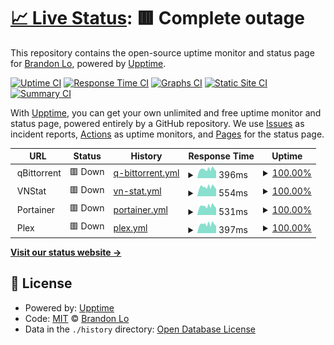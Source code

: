 # [📈 Live Status](https://bklo94.github.io/upptime): <!--live status--> **🟥 Complete outage**

This repository contains the open-source uptime monitor and status page for [Brandon Lo](https://brandonkitlo.com/), powered by [Upptime](https://github.com/upptime/upptime).

[![Uptime CI](https://github.com/bklo94/upptime/workflows/Uptime%20CI/badge.svg)](https://github.com/bklo94/upptime/actions?query=workflow%3A%22Uptime+CI%22)
[![Response Time CI](https://github.com/bklo94/upptime/workflows/Response%20Time%20CI/badge.svg)](https://github.com/bklo94/upptime/actions?query=workflow%3A%22Response+Time+CI%22)
[![Graphs CI](https://github.com/bklo94/upptime/workflows/Graphs%20CI/badge.svg)](https://github.com/bklo94/upptime/actions?query=workflow%3A%22Graphs+CI%22)
[![Static Site CI](https://github.com/bklo94/upptime/workflows/Static%20Site%20CI/badge.svg)](https://github.com/bklo94/upptime/actions?query=workflow%3A%22Static+Site+CI%22)
[![Summary CI](https://github.com/bklo94/upptime/workflows/Summary%20CI/badge.svg)](https://github.com/bklo94/upptime/actions?query=workflow%3A%22Summary+CI%22)

With [Upptime](https://upptime.js.org), you can get your own unlimited and free uptime monitor and status page, powered entirely by a GitHub repository. We use [Issues](https://github.com/bklo94/upptime/issues) as incident reports, [Actions](https://github.com/bklo94/upptime/actions) as uptime monitors, and [Pages](https://bklo94.github.io/upptime) for the status page.

<!--start: status pages-->
<!-- This summary is generated by Upptime (https://github.com/upptime/upptime) -->
<!-- Do not edit this manually, your changes will be overwritten -->
<!-- prettier-ignore -->
| URL | Status | History | Response Time | Uptime |
| --- | ------ | ------- | ------------- | ------ |
| <img alt="" src="https://icons.duckduckgo.com/ip3/null.ico" height="13"> qBittorrent | 🟥 Down | [q-bittorrent.yml](https://github.com/bklo94/upptime/commits/HEAD/history/q-bittorrent.yml) | <details><summary><img alt="Response time graph" src="./graphs/q-bittorrent/response-time-week.png" height="20"> 396ms</summary><br><a href="https://bklo94.github.io/upptime/history/q-bittorrent"><img alt="Response time 607" src="https://img.shields.io/endpoint?url=https%3A%2F%2Fraw.githubusercontent.com%2Fbklo94%2Fupptime%2FHEAD%2Fapi%2Fq-bittorrent%2Fresponse-time.json"></a><br><a href="https://bklo94.github.io/upptime/history/q-bittorrent"><img alt="24-hour response time 325" src="https://img.shields.io/endpoint?url=https%3A%2F%2Fraw.githubusercontent.com%2Fbklo94%2Fupptime%2FHEAD%2Fapi%2Fq-bittorrent%2Fresponse-time-day.json"></a><br><a href="https://bklo94.github.io/upptime/history/q-bittorrent"><img alt="7-day response time 396" src="https://img.shields.io/endpoint?url=https%3A%2F%2Fraw.githubusercontent.com%2Fbklo94%2Fupptime%2FHEAD%2Fapi%2Fq-bittorrent%2Fresponse-time-week.json"></a><br><a href="https://bklo94.github.io/upptime/history/q-bittorrent"><img alt="30-day response time 541" src="https://img.shields.io/endpoint?url=https%3A%2F%2Fraw.githubusercontent.com%2Fbklo94%2Fupptime%2FHEAD%2Fapi%2Fq-bittorrent%2Fresponse-time-month.json"></a><br><a href="https://bklo94.github.io/upptime/history/q-bittorrent"><img alt="1-year response time 605" src="https://img.shields.io/endpoint?url=https%3A%2F%2Fraw.githubusercontent.com%2Fbklo94%2Fupptime%2FHEAD%2Fapi%2Fq-bittorrent%2Fresponse-time-year.json"></a></details> | <details><summary><a href="https://bklo94.github.io/upptime/history/q-bittorrent">100.00%</a></summary><a href="https://bklo94.github.io/upptime/history/q-bittorrent"><img alt="All-time uptime 89.90%" src="https://img.shields.io/endpoint?url=https%3A%2F%2Fraw.githubusercontent.com%2Fbklo94%2Fupptime%2FHEAD%2Fapi%2Fq-bittorrent%2Fuptime.json"></a><br><a href="https://bklo94.github.io/upptime/history/q-bittorrent"><img alt="24-hour uptime 99.99%" src="https://img.shields.io/endpoint?url=https%3A%2F%2Fraw.githubusercontent.com%2Fbklo94%2Fupptime%2FHEAD%2Fapi%2Fq-bittorrent%2Fuptime-day.json"></a><br><a href="https://bklo94.github.io/upptime/history/q-bittorrent"><img alt="7-day uptime 100.00%" src="https://img.shields.io/endpoint?url=https%3A%2F%2Fraw.githubusercontent.com%2Fbklo94%2Fupptime%2FHEAD%2Fapi%2Fq-bittorrent%2Fuptime-week.json"></a><br><a href="https://bklo94.github.io/upptime/history/q-bittorrent"><img alt="30-day uptime 97.72%" src="https://img.shields.io/endpoint?url=https%3A%2F%2Fraw.githubusercontent.com%2Fbklo94%2Fupptime%2FHEAD%2Fapi%2Fq-bittorrent%2Fuptime-month.json"></a><br><a href="https://bklo94.github.io/upptime/history/q-bittorrent"><img alt="1-year uptime 88.32%" src="https://img.shields.io/endpoint?url=https%3A%2F%2Fraw.githubusercontent.com%2Fbklo94%2Fupptime%2FHEAD%2Fapi%2Fq-bittorrent%2Fuptime-year.json"></a></details>
| <img alt="" src="https://icons.duckduckgo.com/ip3/null.ico" height="13"> VNStat | 🟥 Down | [vn-stat.yml](https://github.com/bklo94/upptime/commits/HEAD/history/vn-stat.yml) | <details><summary><img alt="Response time graph" src="./graphs/vn-stat/response-time-week.png" height="20"> 554ms</summary><br><a href="https://bklo94.github.io/upptime/history/vn-stat"><img alt="Response time 817" src="https://img.shields.io/endpoint?url=https%3A%2F%2Fraw.githubusercontent.com%2Fbklo94%2Fupptime%2FHEAD%2Fapi%2Fvn-stat%2Fresponse-time.json"></a><br><a href="https://bklo94.github.io/upptime/history/vn-stat"><img alt="24-hour response time 446" src="https://img.shields.io/endpoint?url=https%3A%2F%2Fraw.githubusercontent.com%2Fbklo94%2Fupptime%2FHEAD%2Fapi%2Fvn-stat%2Fresponse-time-day.json"></a><br><a href="https://bklo94.github.io/upptime/history/vn-stat"><img alt="7-day response time 554" src="https://img.shields.io/endpoint?url=https%3A%2F%2Fraw.githubusercontent.com%2Fbklo94%2Fupptime%2FHEAD%2Fapi%2Fvn-stat%2Fresponse-time-week.json"></a><br><a href="https://bklo94.github.io/upptime/history/vn-stat"><img alt="30-day response time 598" src="https://img.shields.io/endpoint?url=https%3A%2F%2Fraw.githubusercontent.com%2Fbklo94%2Fupptime%2FHEAD%2Fapi%2Fvn-stat%2Fresponse-time-month.json"></a><br><a href="https://bklo94.github.io/upptime/history/vn-stat"><img alt="1-year response time 821" src="https://img.shields.io/endpoint?url=https%3A%2F%2Fraw.githubusercontent.com%2Fbklo94%2Fupptime%2FHEAD%2Fapi%2Fvn-stat%2Fresponse-time-year.json"></a></details> | <details><summary><a href="https://bklo94.github.io/upptime/history/vn-stat">100.00%</a></summary><a href="https://bklo94.github.io/upptime/history/vn-stat"><img alt="All-time uptime 90.02%" src="https://img.shields.io/endpoint?url=https%3A%2F%2Fraw.githubusercontent.com%2Fbklo94%2Fupptime%2FHEAD%2Fapi%2Fvn-stat%2Fuptime.json"></a><br><a href="https://bklo94.github.io/upptime/history/vn-stat"><img alt="24-hour uptime 99.99%" src="https://img.shields.io/endpoint?url=https%3A%2F%2Fraw.githubusercontent.com%2Fbklo94%2Fupptime%2FHEAD%2Fapi%2Fvn-stat%2Fuptime-day.json"></a><br><a href="https://bklo94.github.io/upptime/history/vn-stat"><img alt="7-day uptime 100.00%" src="https://img.shields.io/endpoint?url=https%3A%2F%2Fraw.githubusercontent.com%2Fbklo94%2Fupptime%2FHEAD%2Fapi%2Fvn-stat%2Fuptime-week.json"></a><br><a href="https://bklo94.github.io/upptime/history/vn-stat"><img alt="30-day uptime 97.78%" src="https://img.shields.io/endpoint?url=https%3A%2F%2Fraw.githubusercontent.com%2Fbklo94%2Fupptime%2FHEAD%2Fapi%2Fvn-stat%2Fuptime-month.json"></a><br><a href="https://bklo94.github.io/upptime/history/vn-stat"><img alt="1-year uptime 88.32%" src="https://img.shields.io/endpoint?url=https%3A%2F%2Fraw.githubusercontent.com%2Fbklo94%2Fupptime%2FHEAD%2Fapi%2Fvn-stat%2Fuptime-year.json"></a></details>
| <img alt="" src="https://icons.duckduckgo.com/ip3/null.ico" height="13"> Portainer | 🟥 Down | [portainer.yml](https://github.com/bklo94/upptime/commits/HEAD/history/portainer.yml) | <details><summary><img alt="Response time graph" src="./graphs/portainer/response-time-week.png" height="20"> 531ms</summary><br><a href="https://bklo94.github.io/upptime/history/portainer"><img alt="Response time 522" src="https://img.shields.io/endpoint?url=https%3A%2F%2Fraw.githubusercontent.com%2Fbklo94%2Fupptime%2FHEAD%2Fapi%2Fportainer%2Fresponse-time.json"></a><br><a href="https://bklo94.github.io/upptime/history/portainer"><img alt="24-hour response time 440" src="https://img.shields.io/endpoint?url=https%3A%2F%2Fraw.githubusercontent.com%2Fbklo94%2Fupptime%2FHEAD%2Fapi%2Fportainer%2Fresponse-time-day.json"></a><br><a href="https://bklo94.github.io/upptime/history/portainer"><img alt="7-day response time 531" src="https://img.shields.io/endpoint?url=https%3A%2F%2Fraw.githubusercontent.com%2Fbklo94%2Fupptime%2FHEAD%2Fapi%2Fportainer%2Fresponse-time-week.json"></a><br><a href="https://bklo94.github.io/upptime/history/portainer"><img alt="30-day response time 531" src="https://img.shields.io/endpoint?url=https%3A%2F%2Fraw.githubusercontent.com%2Fbklo94%2Fupptime%2FHEAD%2Fapi%2Fportainer%2Fresponse-time-month.json"></a><br><a href="https://bklo94.github.io/upptime/history/portainer"><img alt="1-year response time 548" src="https://img.shields.io/endpoint?url=https%3A%2F%2Fraw.githubusercontent.com%2Fbklo94%2Fupptime%2FHEAD%2Fapi%2Fportainer%2Fresponse-time-year.json"></a></details> | <details><summary><a href="https://bklo94.github.io/upptime/history/portainer">100.00%</a></summary><a href="https://bklo94.github.io/upptime/history/portainer"><img alt="All-time uptime 90.16%" src="https://img.shields.io/endpoint?url=https%3A%2F%2Fraw.githubusercontent.com%2Fbklo94%2Fupptime%2FHEAD%2Fapi%2Fportainer%2Fuptime.json"></a><br><a href="https://bklo94.github.io/upptime/history/portainer"><img alt="24-hour uptime 99.98%" src="https://img.shields.io/endpoint?url=https%3A%2F%2Fraw.githubusercontent.com%2Fbklo94%2Fupptime%2FHEAD%2Fapi%2Fportainer%2Fuptime-day.json"></a><br><a href="https://bklo94.github.io/upptime/history/portainer"><img alt="7-day uptime 100.00%" src="https://img.shields.io/endpoint?url=https%3A%2F%2Fraw.githubusercontent.com%2Fbklo94%2Fupptime%2FHEAD%2Fapi%2Fportainer%2Fuptime-week.json"></a><br><a href="https://bklo94.github.io/upptime/history/portainer"><img alt="30-day uptime 97.82%" src="https://img.shields.io/endpoint?url=https%3A%2F%2Fraw.githubusercontent.com%2Fbklo94%2Fupptime%2FHEAD%2Fapi%2Fportainer%2Fuptime-month.json"></a><br><a href="https://bklo94.github.io/upptime/history/portainer"><img alt="1-year uptime 88.47%" src="https://img.shields.io/endpoint?url=https%3A%2F%2Fraw.githubusercontent.com%2Fbklo94%2Fupptime%2FHEAD%2Fapi%2Fportainer%2Fuptime-year.json"></a></details>
| <img alt="" src="https://icons.duckduckgo.com/ip3/null.ico" height="13"> Plex | 🟥 Down | [plex.yml](https://github.com/bklo94/upptime/commits/HEAD/history/plex.yml) | <details><summary><img alt="Response time graph" src="./graphs/plex/response-time-week.png" height="20"> 397ms</summary><br><a href="https://bklo94.github.io/upptime/history/plex"><img alt="Response time 560" src="https://img.shields.io/endpoint?url=https%3A%2F%2Fraw.githubusercontent.com%2Fbklo94%2Fupptime%2FHEAD%2Fapi%2Fplex%2Fresponse-time.json"></a><br><a href="https://bklo94.github.io/upptime/history/plex"><img alt="24-hour response time 318" src="https://img.shields.io/endpoint?url=https%3A%2F%2Fraw.githubusercontent.com%2Fbklo94%2Fupptime%2FHEAD%2Fapi%2Fplex%2Fresponse-time-day.json"></a><br><a href="https://bklo94.github.io/upptime/history/plex"><img alt="7-day response time 397" src="https://img.shields.io/endpoint?url=https%3A%2F%2Fraw.githubusercontent.com%2Fbklo94%2Fupptime%2FHEAD%2Fapi%2Fplex%2Fresponse-time-week.json"></a><br><a href="https://bklo94.github.io/upptime/history/plex"><img alt="30-day response time 418" src="https://img.shields.io/endpoint?url=https%3A%2F%2Fraw.githubusercontent.com%2Fbklo94%2Fupptime%2FHEAD%2Fapi%2Fplex%2Fresponse-time-month.json"></a><br><a href="https://bklo94.github.io/upptime/history/plex"><img alt="1-year response time 525" src="https://img.shields.io/endpoint?url=https%3A%2F%2Fraw.githubusercontent.com%2Fbklo94%2Fupptime%2FHEAD%2Fapi%2Fplex%2Fresponse-time-year.json"></a></details> | <details><summary><a href="https://bklo94.github.io/upptime/history/plex">100.00%</a></summary><a href="https://bklo94.github.io/upptime/history/plex"><img alt="All-time uptime 89.66%" src="https://img.shields.io/endpoint?url=https%3A%2F%2Fraw.githubusercontent.com%2Fbklo94%2Fupptime%2FHEAD%2Fapi%2Fplex%2Fuptime.json"></a><br><a href="https://bklo94.github.io/upptime/history/plex"><img alt="24-hour uptime 99.98%" src="https://img.shields.io/endpoint?url=https%3A%2F%2Fraw.githubusercontent.com%2Fbklo94%2Fupptime%2FHEAD%2Fapi%2Fplex%2Fuptime-day.json"></a><br><a href="https://bklo94.github.io/upptime/history/plex"><img alt="7-day uptime 100.00%" src="https://img.shields.io/endpoint?url=https%3A%2F%2Fraw.githubusercontent.com%2Fbklo94%2Fupptime%2FHEAD%2Fapi%2Fplex%2Fuptime-week.json"></a><br><a href="https://bklo94.github.io/upptime/history/plex"><img alt="30-day uptime 97.82%" src="https://img.shields.io/endpoint?url=https%3A%2F%2Fraw.githubusercontent.com%2Fbklo94%2Fupptime%2FHEAD%2Fapi%2Fplex%2Fuptime-month.json"></a><br><a href="https://bklo94.github.io/upptime/history/plex"><img alt="1-year uptime 87.90%" src="https://img.shields.io/endpoint?url=https%3A%2F%2Fraw.githubusercontent.com%2Fbklo94%2Fupptime%2FHEAD%2Fapi%2Fplex%2Fuptime-year.json"></a></details>

<!--end: status pages-->

[**Visit our status website →**](https://bklo94.github.io/upptime)

## 📄 License

- Powered by: [Upptime](https://github.com/upptime/upptime)
- Code: [MIT](./LICENSE) © [Brandon Lo](https://brandonkitlo.com/)
- Data in the `./history` directory: [Open Database License](https://opendatacommons.org/licenses/odbl/1-0/)
